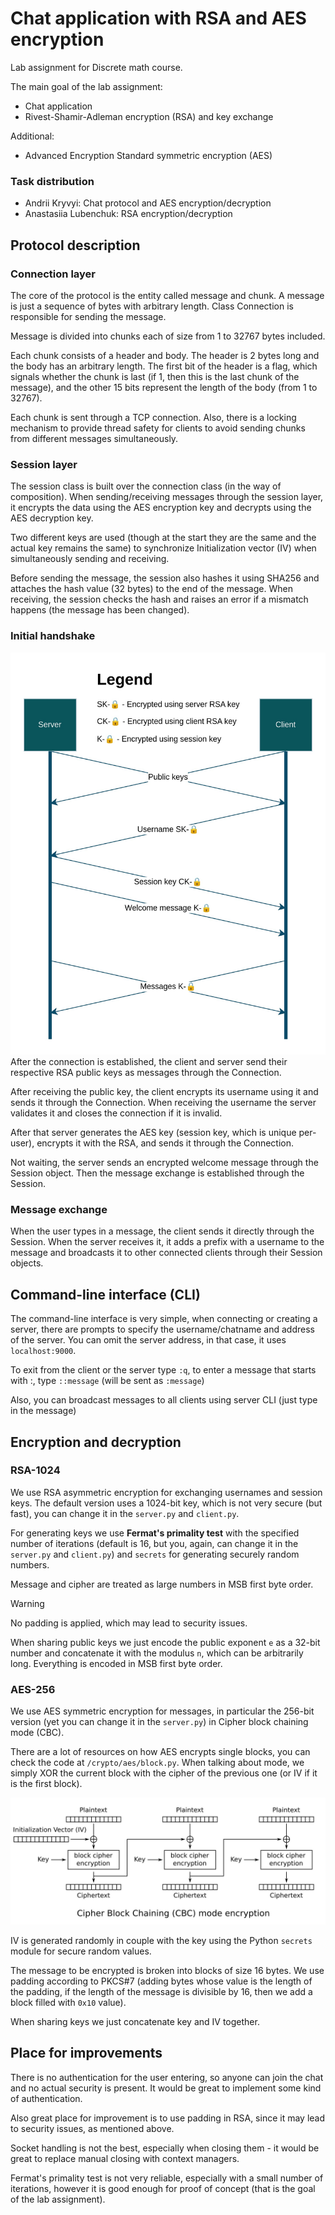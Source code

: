# Chat application with RSA and AES encryption
Lab assignment for Discrete math course.

The main goal of the lab assignment:
- Chat application
- Rivest-Shamir-Adleman encryption (RSA) and key exchange

Additional:
- Advanced Encryption Standard symmetric encryption (AES)

### Task distribution
- Andrii Kryvyi: Chat protocol and AES encryption/decryption
- Anastasiia Lubenchuk: RSA encryption/decryption

## Protocol description
### Connection layer
The core of the protocol is the entity called message and chunk. A message is just a sequence of bytes with arbitrary length. Class Connection is responsible for sending the message.

Message is divided into chunks each of size from 1 to 32767 bytes included.

Each chunk consists of a header and body. The header is 2 bytes long and the body has an arbitrary length. The first bit of the header is a flag, which signals whether the chunk is last (if 1, then this is the last chunk of the message), and the other 15 bits represent the length of the body (from 1 to 32767).

Each chunk is sent through a TCP connection. Also, there is a locking mechanism to provide thread safety for clients to avoid sending chunks from different messages simultaneously.

### Session layer
The session class is built over the connection class (in the way of composition). When sending/receiving messages through the session layer, it encrypts the data using the AES encryption key and decrypts using the AES decryption key.

Two different keys are used (though at the start they are the same and the actual key remains the same) to synchronize Initialization vector (IV) when simultaneously sending and receiving.

Before sending the message, the session also hashes it using SHA256 and attaches the hash value (32 bytes) to the end of the message. When receiving, the session checks the hash and raises an error if a mismatch happens (the message has been changed).

### Initial handshake
![Handshake flowchart](./images/flowchart.jpg)
After the connection is established, the client and server send their respective RSA public keys as messages through the Connection.

After receiving the public key, the client encrypts its username using it and sends it through the Connection. When receiving the username the server validates it and closes the connection if it is invalid.

After that server generates the AES key (session key, which is unique per-user), encrypts it with the RSA, and sends it through the Connection.

Not waiting, the server sends an encrypted welcome message through the Session object. Then the message exchange is established through the Session.

### Message exchange
When the user types in a message, the client sends it directly through the Session. When the server receives it, it adds a prefix with a username to the message and broadcasts it to other connected clients through their Session objects.

## Command-line interface (CLI)
The command-line interface is very simple, when connecting or creating a server, there are prompts to specify the username/chatname and address of the server. You can omit the server address, in that case, it uses `localhost:9000`.

To exit from the client or the server type `:q`, to enter a message that starts with :, type `::message` (will be sent as `:message`)

Also, you can broadcast messages to all clients using server CLI (just type in the message)

## Encryption and decryption

### RSA-1024
We use RSA asymmetric encryption for exchanging usernames and session keys. The default version uses a 1024-bit key, which is not very secure (but fast), you can change it in the `server.py` and `client.py`.

For generating keys we use **Fermat's primality test** with the specified number of iterations (default is 16, but you, again, can change it in the `server.py` and `client.py`) and `secrets` for generating securely random numbers.

Message and cipher are treated as large numbers in MSB first byte order.

> [!WARNING]
> No padding is applied, which may lead to security issues.

When sharing public keys we just encode the public exponent `e` as a 32-bit number and concatenate it with the modulus `n`, which can be arbitrarily long. Everything is encoded in MSB first byte order.

### AES-256
We use AES symmetric encryption for messages, in particular the 256-bit version (yet you can change it in the `server.py`) in Cipher block chaining mode (CBC).

There are a lot of resources on how AES encrypts single blocks, you can check the code at `/crypto/aes/block.py`. When talking about mode, we simply XOR the current block with the cipher of the previous one (or IV if it is the first block).

![Cipher block chaining mode](./images/cbc.jpg)

IV is generated randomly in couple with the key using the Python `secrets` module for secure random values.

The message to be encrypted is broken into blocks of size 16 bytes. We use padding according to PKCS#7 (adding bytes whose value is the length of the padding, if the length of the message is divisible by 16, then we add a block filled with `0x10` value).

When sharing keys we just concatenate key and IV together.

## Place for improvements
There is no authentication for the user entering, so anyone can join the chat and no actual security is present. It would be great to implement some kind of authentication.

Also great place for improvement is to use padding in RSA, since it may lead to security issues, as mentioned above.

Socket handling is not the best, especially when closing them - it would be great to replace manual closing with context managers.

Fermat's primality test is not very reliable, especially with a small number of iterations, however it is good enough for proof of concept (that is the goal of the lab assignment).

